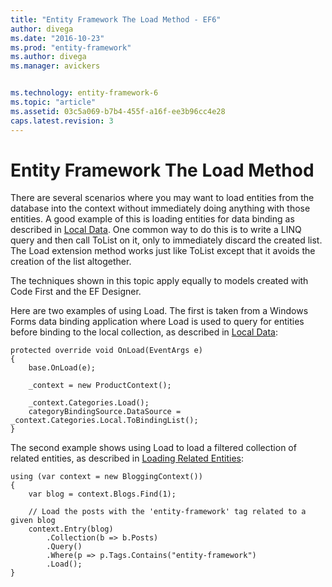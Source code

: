 ```yaml
---
title: "Entity Framework The Load Method - EF6"
author: divega
ms.date: "2016-10-23"
ms.prod: "entity-framework"
ms.author: divega
ms.manager: avickers


ms.technology: entity-framework-6
ms.topic: "article"
ms.assetid: 03c5a069-b7b4-455f-a16f-ee3b96cc4e28
caps.latest.revision: 3
---
```

# Entity Framework The Load Method
There are several scenarios where you may want to load entities from the database into the context without immediately doing anything with those entities. A good example of this is loading entities for data binding as described in [Local Data](../ef6/entity-framework-local-data.md). One common way to do this is to write a LINQ query and then call ToList on it, only to immediately discard the created list. The Load extension method works just like ToList except that it avoids the creation of the list altogether.  
  
The techniques shown in this topic apply equally to models created with Code First and the EF Designer.  
  
Here are two examples of using Load. The first is taken from a Windows Forms data binding application where Load is used to query for entities before binding to the local collection, as described in [Local Data](../ef6/entity-framework-local-data.md):  
  
```  
protected override void OnLoad(EventArgs e) 
{ 
    base.OnLoad(e); 
     
    _context = new ProductContext(); 
 
    _context.Categories.Load(); 
    categoryBindingSource.DataSource = _context.Categories.Local.ToBindingList(); 
}
```  
  
The second example shows using Load to load a filtered collection of related entities, as described in [Loading Related Entities](../ef6/entity-framework-loading-related-entities.md):  
  
```  
using (var context = new BloggingContext()) 
{ 
    var blog = context.Blogs.Find(1); 
 
    // Load the posts with the 'entity-framework' tag related to a given blog 
    context.Entry(blog) 
        .Collection(b => b.Posts) 
        .Query() 
        .Where(p => p.Tags.Contains("entity-framework") 
        .Load(); 
}
```  
  